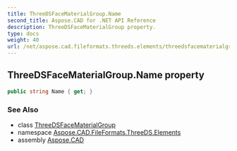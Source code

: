 ```yaml
---
title: ThreeDSFaceMaterialGroup.Name
second_title: Aspose.CAD for .NET API Reference
description: ThreeDSFaceMaterialGroup property. 
type: docs
weight: 40
url: /net/aspose.cad.fileformats.threeds.elements/threedsfacematerialgroup/name/
---
```

## ThreeDSFaceMaterialGroup.Name property

```csharp
public string Name { get; }
```

### See Also

* class [ThreeDSFaceMaterialGroup](../)
* namespace [Aspose.CAD.FileFormats.ThreeDS.Elements](../../threedsfacematerialgroup/)
* assembly [Aspose.CAD](../../../)


